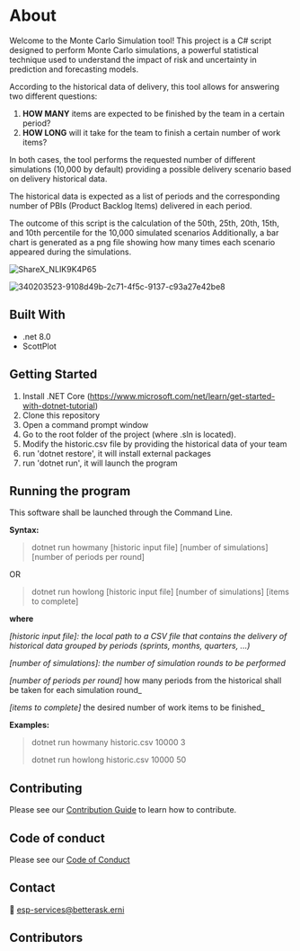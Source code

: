 # About
Welcome to the Monte Carlo Simulation tool! This project is a C# script designed to perform Monte Carlo simulations, a powerful statistical technique used to understand the impact of risk and uncertainty in prediction and forecasting models.

According to the historical data of delivery, this tool allows for answering two different questions:
1. **HOW MANY** items are expected to be finished by the team in a certain period?
2. **HOW LONG** will it take for the team to finish a certain number of work items?
   
In both cases, the tool performs the requested number of different simulations (10,000 by default) providing a possible delivery scenario based on delivery historical data.  

The historical data is expected as a list of periods and the corresponding number of PBIs (Product Backlog Items) delivered in each period.

The outcome of this script is the calculation of the 50th, 25th, 20th, 15th, and 10th percentile for the 10,000 simulated scenarios  Additionally, a bar chart is generated as a png file
showing how many times each scenario appeared during the simulations.

![ShareX_NLIK9K4P65](https://github.com/ERNI-Academy/monte-carlo-simulator/assets/403185/bb86e002-e7e7-42c4-a4d0-ade558414e4c)

![340203523-9108d49b-2c71-4f5c-9137-c93a27e42be8](https://github.com/ERNI-Academy/monte-carlo-simulator/assets/403185/3f064012-9373-40c5-b949-20383b6d452a)

## Built With
- .net 8.0
- ScottPlot

## Getting Started
1. Install .NET Core (https://www.microsoft.com/net/learn/get-started-with-dotnet-tutorial)
2. Clone this repository
3. Open a command prompt window
4. Go to the root folder of the project (where .sln is located).
5. Modify the historic.csv file by providing the historical data of your team
6. run 'dotnet restore', it will install external packages
7. run 'dotnet run', it will launch the program

## Running the program
This software shall be launched through the Command Line.

**Syntax:**

>dotnet run howmany [historic input file] [number of simulations] [number of periods per round]

OR

>dotnet run howlong [historic input file] [number of simulations] [items to complete]

**where**

  _[historic input file]: the local path to a CSV file that contains the delivery of historical data grouped by periods (sprints, months, quarters, ...)_
  
  _[number of simulations]: the number of simulation rounds to be performed_
  
  _[number of periods per round]_ how many periods from the historical shall be taken for each simulation round_
  
  _[items to complete]_ the desired number of work items to be finished_
  
**Examples:**

>dotnet run howmany historic.csv 10000 3
>
>dotnet run howlong historic.csv 10000 50

## Contributing
Please see our [Contribution Guide](https://github.com/ERNI-Academy/net6-automation-testware/blob/main/CONTRIBUTING.md) to learn how to contribute.

## Code of conduct
Please see our [Code of Conduct](https://github.com/ERNI-Academy/net6-automation-testware/blob/main/CODE_OF_CONDUCT.md)

## Contact
📧 [esp-services@betterask.erni](mailto:esp-services@betterask.erni)

## Contributors
